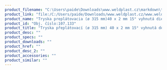 ```yaml
---
product_filename: "C:\Users\paide\Downloads\www.weldplast.cz\markdown\tryska-preplatovaci-o-315-mm-40-x-2-mm-15-vyhnuta-derovana.md"
product_link: "file:/C:/Users/paide/Downloads/www.weldplast.cz/www.weldplast.cz/sk/tryska-preplatovaci-o-315-mm-40-x-2-mm-15-vyhnuta-derovana"
product_name: "Tryska preplátovacia (ø 315 mm)40 x 2 mm 15° vyhnutá dierovaná"
product_id: "Obj. číslo:107.133"
product_title: "Tryska přeplátovací (ø 315 mm) 40 x 2 mm 15° vyhnutá děrovaná | Weldplast"
product_desc: ""
product_specs: ""
product_downloads: ""
product_href: ""
product_desc_2: ""
product_accessories: ""
product_similar: ""
---
```

